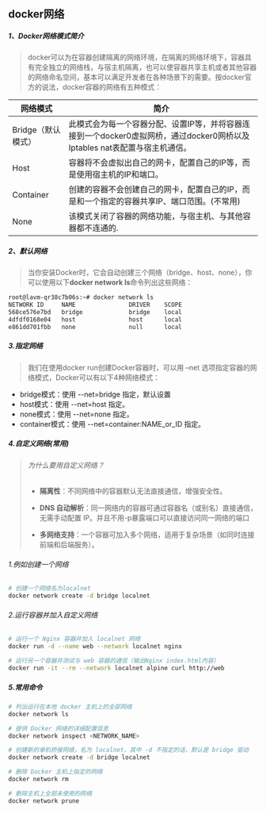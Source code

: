 ## docker网络

##### 1、Docker网络模式简介

> docker可以为在容器创建隔离的网络环境，在隔离的网络环境下，容器具有完全独立的网络栈，与宿主机隔离，也可以使容器共享主机或者其他容器的网络命名空间，基本可以满足开发者在各种场景下的需要。按docker官方的说法，docker容器的网络有五种模式：

| 网络模式           | 简介                                                         |
| ------------------ | ------------------------------------------------------------ |
| Bridge（默认模式） | 此模式会为每一个容器分配、设置IP等，并将容器连接到一个docker0虚拟网桥，通过docker0网桥以及Iptables nat表配置与宿主机通信。 |
| Host               | 容器将不会虚拟出自己的网卡，配置自己的IP等，而是使用宿主机的IP和端口。 |
| Container          | 创建的容器不会创建自己的网卡，配置自己的IP，而是和一个指定的容器共享IP、端口范围。(不常用) |
| None               | 该模式关闭了容器的网络功能，与宿主机、与其他容器都不连通的.  |

##### 2、默认网络

> 当你安装Docker时，它会自动创建三个网络（bridge、host、none），你可以使用以下**docker network ls**命令列出这些网络：

```sh
root@lavm-qr38c7b06s:~# docker network ls
NETWORK ID     NAME               DRIVER    SCOPE
568ce576e7bd   bridge             bridge    local
4dfdf0168e04   host               host      local
e861dd701fbb   none               null      local
```

##### 3.指定网络

>  我们在使用docker run创建Docker容器时，可以用 –net 选项指定容器的网络模式，Docker可以有以下4种网络模式：

- bridge模式：使用 --net=bridge 指定，默认设置
- host模式：使用 --net=host 指定。
- none模式：使用 --net=none 指定。
- container模式：使用 --net=container:NAME_or_ID 指定。

##### 4.自定义网络(常用)

> ###### 为什么要用自定义网络？
>
> - **隔离性**：不同网络中的容器默认无法直接通信，增强安全性。
>
> - **DNS 自动解析**：同一网络内的容器可通过容器名（或别名）直接通信，无需手动配置 IP。并且不用-p暴露端口可以直接访问同一网络的端口
>
> - **多网络支持**：一个容器可加入多个网络，适用于复杂场景（如同时连接前端和后端服务）。

###### 1.例如创建一个网络

```sh
# 创建一个网络名为localnet
docker network create -d bridge localnet
```

###### 2.运行容器并加入自定义网络

```sh
# 运行一个 Nginx 容器并加入 localnet 网络
docker run -d --name web --network localnet nginx

# 运行另一个容器并测试与 web 容器的通信（输出Nginx index.html内容）
docker run -it --rm --network localnet alpine curl http://web
```

##### 5.常用命令

```sh
# 列出运行在本地 docker 主机上的全部网络
docker network ls

# 提供 Docker 网络的详细配置信息
docker network inspect <NETWORK_NAME>

# 创建新的单机桥接网络，名为 localnet，其中 -d 不指定的话，默认是 bridge 驱动
docker network create -d bridge localnet

# 删除 Docker 主机上指定的网络
docker network rm

# 删除主机上全部未使用的网络
docker network prune
```







